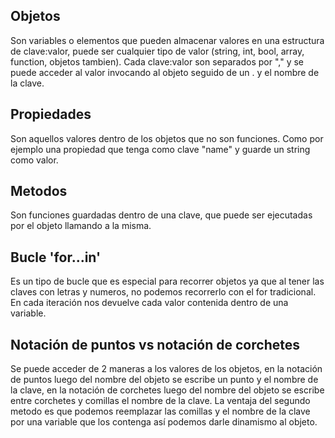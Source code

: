 ## Objetos
Son variables o elementos que pueden almacenar valores en una estructura de clave:valor, puede ser cualquier tipo de valor (string, int, bool, array, function, objetos tambien). Cada clave:valor son separados por "," y se puede acceder al valor invocando al objeto seguido de un . y el nombre de la clave. 

## Propiedades
Son aquellos valores dentro de los objetos que no son funciones. Como por ejemplo una propiedad que tenga como clave "name" y guarde un string como valor.

## Metodos
Son funciones guardadas dentro de una clave, que puede ser ejecutadas por el objeto llamando a la misma. 

## Bucle 'for...in'
Es un tipo de bucle que es especial para recorrer objetos ya que al tener las claves con letras y numeros, no podemos recorrerlo con el for tradicional.
En cada iteración nos devuelve cada valor contenida dentro de una variable.

## Notación de puntos vs notación de corchetes
Se puede acceder de 2 maneras a los valores de los objetos, en la notación de puntos luego del nombre del objeto se escribe un punto y el nombre de la clave, en la notación de corchetes luego del nombre del objeto se escribe entre corchetes y comillas el nombre de la clave. La ventaja del segundo metodo es que podemos reemplazar las comillas y el nombre de la clave por una variable que los contenga así podemos darle dinamismo al objeto.
